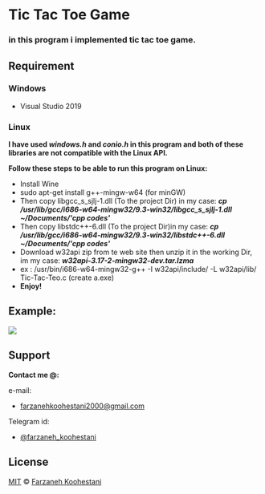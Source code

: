 # Tic Tac Toe Game

### in this program i implemented tic tac toe game.

## Requirement

### Windows
* Visual Studio 2019

### Linux
**I have used ***windows.h*** and ***conio.h*** in this program and both of these libraries are not compatible with the Linux API.**

**Follow these steps to be able to run this program on Linux:**

* Install Wine
* sudo apt-get install g++-mingw-w64 (for minGW)
* Then copy libgcc_s_sjlj-1.dll (To the project Dir) in my case: ***cp /usr/lib/gcc/i686-w64-mingw32/9.3-win32/libgcc_s_sjlj-1.dll ~/Documents/'cpp codes'***
* Then copy libstdc++-6.dll (To the project Dir)in my case: ***cp /usr/lib/gcc/i686-w64-mingw32/9.3-win32/libstdc++-6.dll ~/Documents/'cpp codes'***
* Download w32api zip from te web site then unzip it in the working Dir, im my case: ***w32api-3.17-2-mingw32-dev.tar.lzma***
* ex : /usr/bin/i686-w64-mingw32-g++ -I w32api/include/ -L w32api/lib/ Tic-Tac-Teo.c (create a.exe)
* **Enjoy!**

## Example:
<img src="https://github.com/fark00/Tic-Tac-Toe/blob/master/exe.gif">


## Support

**Contact me @:**

e-mail:

* farzanehkoohestani2000@gmail.com

Telegram id:

* [@farzaneh_koohestani](https://t.me/farzaneh_koohestani)

## License
[MIT](https://github.com/farkoo/Tic-Tac-Toe/blob/master/LICENSE)
&#0169; 
[Farzaneh Koohestani](https://github.com/farkoo)
